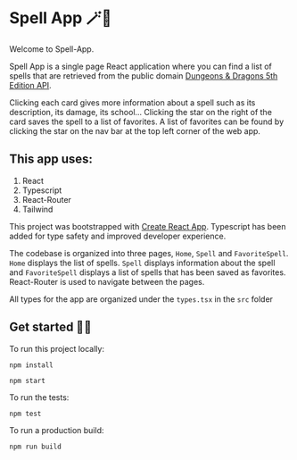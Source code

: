 # Spell App 🪄🧙

Welcome to Spell-App.

Spell App is a single page React application where you can find a list of spells that are retrieved from the public domain [Dungeons & Dragons 5th Edition API](http://www.dnd5eapi.co/).

Clicking each card gives more information about a spell such as its description, its damage, its school...
Clicking the star on the right of the card saves the spell to a list of favorites.
A list of favorites can be found by clicking the star on the nav bar at the top left corner of the web app.

## This app uses:

1. React
2. Typescript
3. React-Router
4. Tailwind

This project was bootstrapped with [Create React App](https://github.com/facebook/create-react-app).
Typescript has been added for type safety and improved developer experience.

The codebase is organized into three pages, `Home`, `Spell` and `FavoriteSpell`. `Home` displays the list of spells. `Spell` displays information about the spell and `FavoriteSpell` displays a list of spells that has been saved as favorites.
React-Router is used to navigate between the pages.

All types for the app are organized under the `types.tsx` in the `src` folder

## Get started 🚀🚀

To run this project locally:

`npm install`

`npm start`

To run the tests:

`npm test`

To run a production build:

`npm run build`

